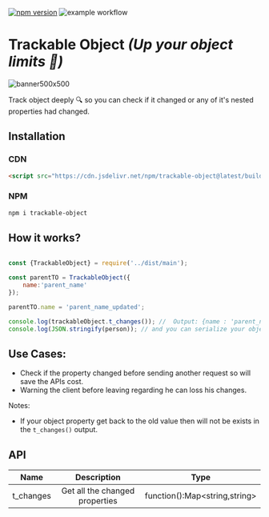 [![npm version](https://badge.fury.io/js/trackable-object.svg)](https://badge.fury.io/js/trackable-object)
![example workflow](https://github.com/mahmoudshahin1111/trackable-object/.github/workflows/main.yml/badge.svg)

# Trackable Object ***(Up your object limits 🐢)***

![banner500x500](https://user-images.githubusercontent.com/46138189/218281811-09448382-b37e-4df4-92fd-3eaac852c177.png)

Track object deeply 🔍 so you can check if it changed or any of it's nested properties had changed.

## Installation
### CDN
```html
<script src="https://cdn.jsdelivr.net/npm/trackable-object@latest/build/trackable-object.js"></script>
```

### NPM
```bash
npm i trackable-object
```


## How it works?

```js

const {TrackableObject} = require('../dist/main');

const parentTO = TrackableObject({
    name:'parent_name'
});

parentTO.name = 'parent_name_updated';

console.log(trackableObject.t_changes()); //  Output: {name : 'parent_name_updated'}
console.log(JSON.stringify(person)); // and you can serialize your object as well 
```

## Use Cases:
- Check if the property changed before sending another request so will save the APIs cost.
- Warning the client before leaving regarding he can loss his changes.


Notes:
- If your object property get back to the old value then will not be exists in the `t_changes()` output.

## API

|   Name   |                  Description                   |            Type             |
| :------: | :--------------------------------------------: | :-------------------------: |
|  t_changes   |              Get all the changed properties               |           function():Map<string,string>            |


